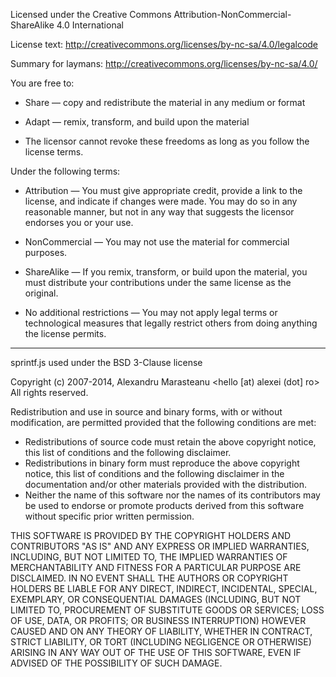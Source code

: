 Licensed under the Creative Commons Attribution-NonCommercial-ShareAlike 4.0 International

License text: http://creativecommons.org/licenses/by-nc-sa/4.0/legalcode

Summary for laymans:
http://creativecommons.org/licenses/by-nc-sa/4.0/


You are free to:

* Share — copy and redistribute the material in any medium or format
* Adapt — remix, transform, and build upon the material

* The licensor cannot revoke these freedoms as long as you follow the license terms.

Under the following terms:

* Attribution — You must give appropriate credit, provide a link to the license, and indicate if changes were made. You may do so in any reasonable manner, but not in any way that suggests the licensor endorses you or your use.

* NonCommercial — You may not use the material for commercial purposes.

* ShareAlike — If you remix, transform, or build upon the material, you must distribute your contributions under the same license as the original.

* No additional restrictions — You may not apply legal terms or technological measures that legally restrict others from doing anything the license permits.

--------------------------------------------
sprintf.js used under the BSD 3-Clause license

Copyright (c) 2007-2014, Alexandru Marasteanu <hello [at) alexei (dot] ro>
All rights reserved.

Redistribution and use in source and binary forms, with or without
modification, are permitted provided that the following conditions are met:
* Redistributions of source code must retain the above copyright
  notice, this list of conditions and the following disclaimer.
* Redistributions in binary form must reproduce the above copyright
  notice, this list of conditions and the following disclaimer in the
  documentation and/or other materials provided with the distribution.
* Neither the name of this software nor the names of its contributors may be
  used to endorse or promote products derived from this software without
  specific prior written permission.

THIS SOFTWARE IS PROVIDED BY THE COPYRIGHT HOLDERS AND CONTRIBUTORS "AS IS" AND
ANY EXPRESS OR IMPLIED WARRANTIES, INCLUDING, BUT NOT LIMITED TO, THE IMPLIED
WARRANTIES OF MERCHANTABILITY AND FITNESS FOR A PARTICULAR PURPOSE ARE
DISCLAIMED. IN NO EVENT SHALL THE AUTHORS OR COPYRIGHT HOLDERS BE LIABLE FOR
ANY DIRECT, INDIRECT, INCIDENTAL, SPECIAL, EXEMPLARY, OR CONSEQUENTIAL DAMAGES
(INCLUDING, BUT NOT LIMITED TO, PROCUREMENT OF SUBSTITUTE GOODS OR SERVICES;
LOSS OF USE, DATA, OR PROFITS; OR BUSINESS INTERRUPTION) HOWEVER CAUSED AND
ON ANY THEORY OF LIABILITY, WHETHER IN CONTRACT, STRICT LIABILITY, OR TORT
(INCLUDING NEGLIGENCE OR OTHERWISE) ARISING IN ANY WAY OUT OF THE USE OF THIS
SOFTWARE, EVEN IF ADVISED OF THE POSSIBILITY OF SUCH DAMAGE.
